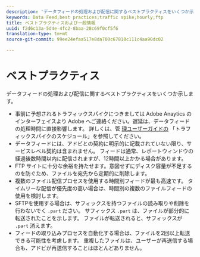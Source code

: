 ```yaml
---
description: 'データフィードの処理および配信に関するベストプラクティスをいくつか示します。あなたは '
keywords: Data Feed;best practices;traffic spike;hourly;ftp
title: ベストプラクティスおよび一般情報
uuid: f2d6c13a-5d4e-4fc2-8baa-28c69f0cf5f6
translation-type: tm+mt
source-git-commit: 99ee24efaa517e8da700c67818c111c4aa90dc02

---
```



# ベストプラクティス

データフィードの処理および配信に関するベストプラクティスをいくつか示します。

* 事前に予想されるトラフィックスパイクにつきましては Adobe Anaytics のインターフェイスより Adobe へご連絡ください。遅延は、データフィードの処理時間に直接影響します。 詳しくは、管 [理ユーザーガイドの](/help/admin/c-traffic-management/t-traffic-schedule-spike.md) 「トラフィックスパイクのスケジュール」を参照してください。
* データフィードには、アドビとの契約に明示的に記載されていない限り、サービスレベル契約は含まれません。 フィードは通常、レポートウィンドウの経過後数時間以内に配信されますが、12時間以上かかる場合があります。
* FTP サイトに十分な余裕を持たせます。意図せずにディスク容量が不足するのを防ぐため、ファイルを宛先から定期的に削除します。
* 複数のファイル配信プロセスを使用する時間別フィードが最も高速です。 タイムリーな配信が優先度の高い場合は、時間別の複数のファイルフィードの使用を検討します。
* SFTPを使用する場合は、サフィックスを持つファイルの読み取りや削除を行わないでく `.part` ださい。 サフィックス `.part` は、ファイルが部分的に転送されたことを示します。 ファイルが転送されると、サフィックスが `.part` 消えます。
* フィードの取り込みプロセスを自動化する場合は、ファイルを2回以上転送できる可能性を考慮します。 重複したファイルは、ユーザーが再送信する場合も、アドビが再送信することはほとんどありません。
